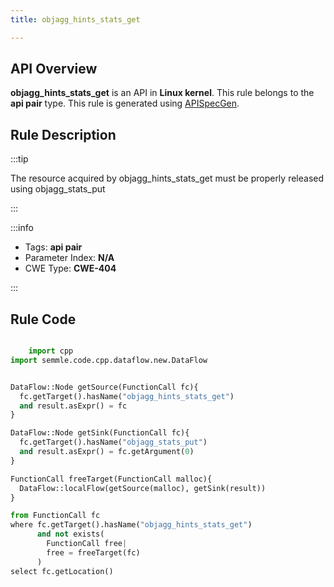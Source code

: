 ```yaml
---
title: objagg_hints_stats_get

---
```



## API Overview
**objagg_hints_stats_get** is an API in **Linux kernel**. This rule belongs to the **api pair** type. This rule is generated using [APISpecGen](../../tools/APISpecGen).
## Rule Description

:::tip

The resource acquired by objagg_hints_stats_get must be properly released using objagg_stats_put

:::

:::info

- Tags: **api pair**
- Parameter Index: **N/A**
- CWE Type: **CWE-404**

:::

## Rule Code
```python

    import cpp
import semmle.code.cpp.dataflow.new.DataFlow


DataFlow::Node getSource(FunctionCall fc){
  fc.getTarget().hasName("objagg_hints_stats_get")
  and result.asExpr() = fc
}

DataFlow::Node getSink(FunctionCall fc){
  fc.getTarget().hasName("objagg_stats_put")
  and result.asExpr() = fc.getArgument(0)
}

FunctionCall freeTarget(FunctionCall malloc){
  DataFlow::localFlow(getSource(malloc), getSink(result))
}

from FunctionCall fc
where fc.getTarget().hasName("objagg_hints_stats_get")
      and not exists(
        FunctionCall free| 
        free = freeTarget(fc)
      )
select fc.getLocation()

    
```